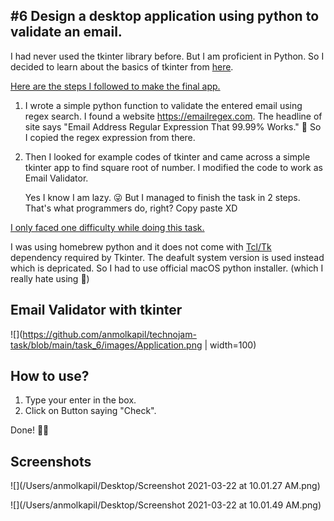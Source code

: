 ## #6 Design a desktop application using python to validate an email.

I had never used the tkinter library before. But I am proficient in Python. So I decided to learn about the basics of tkinter from [here](https://realpython.com/python-gui-tkinter/). 

<u>Here are the steps I followed to make the final app.</u>

1. I wrote a simple python function to validate the entered email using regex search. I found a website https://emailregex.com. The headline of site says "Email Address Regular Expression That 99.99% Works."  🤩 So I copied the regex expression from there.

2. Then I looked for example codes of tkinter and came across a simple tkinter app to find square root of number. I modified the code to work as Email Validator. 

   Yes I know I am lazy. 😜 But I managed to finish the task in 2 steps. That's what programmers do, right? Copy paste XD

<u>I only faced one difficulty while doing this task.</u>

I was using homebrew python and it does not come with [Tcl/Tk](https://www.tcl.tk) dependency required by Tkinter. The deafult system version is used instead which is depricated. So I had to use official macOS python installer. (which I really hate using 🥺)

## Email Validator with tkinter

![](https://github.com/anmolkapil/technojam-task/blob/main/task_6/images/Application.png | width=100)

## **How to use?**

1. Type your enter in the box.
2. Click on Button saying "Check".

Done! 👍🏻



## Screenshots

![](/Users/anmolkapil/Desktop/Screenshot 2021-03-22 at 10.01.27 AM.png)

![](/Users/anmolkapil/Desktop/Screenshot 2021-03-22 at 10.01.49 AM.png)

